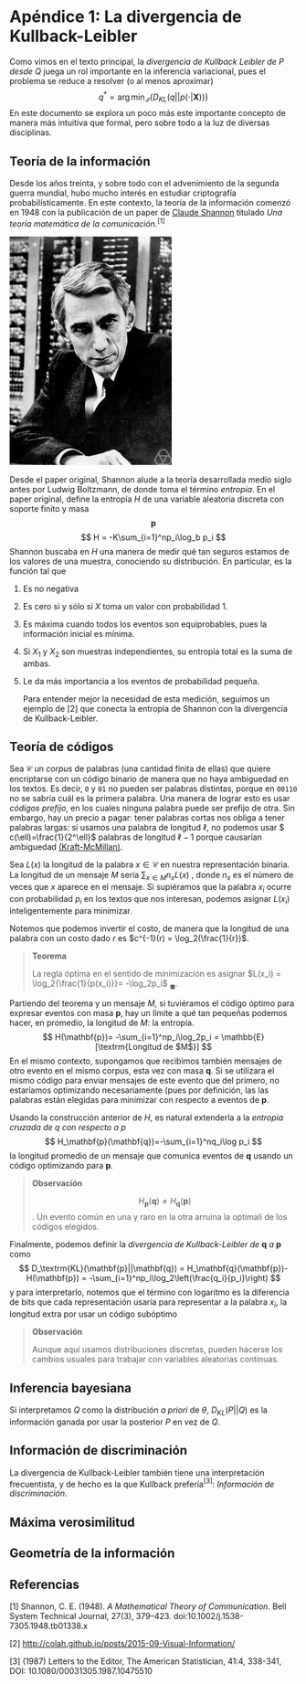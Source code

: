 # Apéndice 1: La divergencia de Kullback-Leibler

Como vimos en el texto principal, la *divergencia de Kullback Leibler de P desde Q*  juega un rol importante en la inferencia variacional, pues el problema se reduce a resolver (o al menos aproximar)
$$
q^* = \arg\min_\mathcal{Q}\{D_{KL}(q||p(\cdot|\mathbf{X}))\}
$$
En este documento se explora un poco más este importante concepto de manera más intuitiva que formal, pero sobre todo a la luz de diversas disciplinas. 

## Teoría de la información

Desde los años treinta, y sobre todo con el advenimiento de la segunda guerra mundial, hubo mucho interés en estudiar criptografía probabilísticamente. En este contexto, la teoría de la información comenzó en 1948 con la publicación de un paper de [Claude Shannon](https://en.wikipedia.org/wiki/Information_theory) titulado *Una teoría matemática de la comunicación*.$^{[1]}$ 

![Claude Shannon](img/shannon.jpg)



Desde el paper original, Shannon alude a la teoría desarrollada medio siglo antes por Ludwig Boltzmann, de donde toma el término *entropía*. En el paper original, define la entropía $H$ de una variable aleatoria discreta con soporte finito y masa $$\mathbf{p}$$ 
$$
H = -K\sum_{i=1}^np_i\log_b p_i
$$
Shannon buscaba en $H$ una manera de medir qué tan seguros estamos de los valores de una muestra, conociendo su distribución. En particular, es la función tal que

1. Es no negativa

2. Es cero si y sólo si $X$ toma un valor con probabilidad 1.

3. Es máxima cuando todos los eventos son equiprobables, pues la información inicial es mínima.

4. Si $X_1$ y $X_2$ son muestras independientes, su entropía total es la suma de ambas.

5. Le da más importancia a los eventos de probabilidad pequeña. 



   Para entender mejor la necesidad de esta medición, seguimos un ejemplo de [2] que conecta la entropía de Shannon con la divergencia de Kullback-Leibler.



## Teoría de códigos

Sea $\mathcal{C}$ un *corpus* de palabras (una cantidad finita de ellas) que quiere encriptarse con un código binario de manera que no haya ambiguedad en los textos. Es decir, `0` y `01` no pueden ser palabras distintas, porque en `00110`  no se sabría cuál es la primera palabra. Una manera de lograr esto es usar *códigos prefijo*, en los cuales ninguna palabra puede ser prefijo de otra. Sin embargo,  hay un precio a pagar: tener palabras cortas nos obliga a tener palabras largas: si usamos una palabra de longitud $\ell$, no podemos usar $ c(\ell)=\frac{1}{2^\ell}$ palabras de longitud $\ell - 1$ porque causarían ambiguedad [(Kraft-McMillan)](https://en.wikipedia.org/wiki/Kraft–McMillan_inequality). 

Sea $L(x)$ la longitud de la palabra $x \in \mathcal{C}$ en nuestra representación binaria. La longitud de un mensaje $M$ sería $\sum_{x \in M} n_x L(x)$ , donde $n_x$ es el número de veces que $x$ aparece en el mensaje. Si supiéramos que  la palabra $x_i$ ocurre con probabilidad $p_i$ en los textos que nos interesan, podemos asignar $L(x_i)$ inteligentemente para minimizar.

Notemos que podemos invertir el costo, de manera que la longitud de una palabra con un costo dado $r$ es $c^{-1}(r) = \log_2(\frac{1}{r})$.

 

>  **Teorema**
>
> La regla óptima en el sentido de minimización es asignar $L(x_i) = \log_2{\frac{1}{p(x_i)}}= -\log_2p_i$  $_\blacksquare$.  



Partiendo del teorema y un mensaje $M$, si tuviéramos el código óptimo para expresar eventos con masa $\mathbf{p}$, hay un límite a qué tan pequeñas podemos hacer, en promedio, la longitud de $M$: la entropía.
$$
H(\mathbf{p})= -\sum_{i=1}^np_i\log_2p_i = \mathbb{E}[\textrm{Longitud de $M$}]
$$
En el mismo contexto, supongamos que recibimos también mensajes de otro evento en el mismo corpus, esta vez con masa $\mathbf{q}$. Si se utilizara el mismo código para enviar mensajes de este evento que del primero, no estaríamos optimizando necesariamente (pues por definición, las las palabras están elegidas para minimizar con respecto a eventos de $\mathbf{p}$. 

Usando la construcción anterior de $H$, es natural extenderla a la *entropía cruzada de q con respecto a p*
$$
H_\mathbf{p}(\mathbf{q})=-\sum_{i=1}^nq_i\log p_i
$$
la longitud promedio de un mensaje que comunica eventos de $\mathbf{q}$ usando un código optimizando para $\mathbf{p}$. 



> **Observación**
>
> $$H_\mathbf{p}(\mathbf{q}) \neq H_\mathbf{q}(\mathbf{p})$$. Un evento común en una y raro en la otra arruina la optimali de los códigos elegidos. 



Finalmente, podemos definir la *divergencia de Kullback-Leibler de* $\mathbf{q}$  *a* $\mathbf{p}$ como
$$
D_\textrm{KL}(\mathbf{p}||\mathbf{q}) = H_\mathbf{q}(\mathbf{p})-H(\mathbf{p}) = -\sum_{i=1}^np_i\log_2\left(\frac{q_i}{p_i}\right)
$$
y para interpretarlo, notemos que el término con logaritmo es la diferencia de bits que cada representación usaría para representar a la palabra $x_i$, la longitud extra por usar un código subóptimo



> **Observación**
>
> Aunque aquí usamos distribuciones discretas, pueden hacerse los cambios usuales para trabajar con variables aleatorias continuas.



## Inferencia bayesiana

Si interpretamos $Q$ como la distribución *a priori* de $\theta$, $D_{KL}(P||Q)$ es la información ganada por usar la posterior $P$ en vez de $Q$. 



## Información de discriminación

La divergencia de Kullback-Leibler también tiene una interpretación frecuentista, y de hecho es la que Kullback prefería$^{[3]}$: *Información de discriminación*. 



## Máxima verosimilitud



## Geometría de la información



## 

## Referencias

[1] Shannon, C. E. (1948). *A Mathematical Theory of Communication*. Bell System Technical Journal, 27(3), 379–423. doi:10.1002/j.1538-7305.1948.tb01338.x

[2] http://colah.github.io/posts/2015-09-Visual-Information/

[3] (1987) Letters to the Editor, The American Statistician, 41:4, 338-341, DOI: 10.1080/00031305.1987.10475510